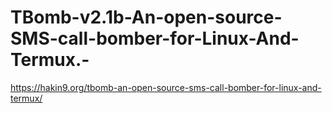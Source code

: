 # TBomb-v2.1b-An-open-source-SMS-call-bomber-for-Linux-And-Termux.-
https://hakin9.org/tbomb-an-open-source-sms-call-bomber-for-linux-and-termux/
